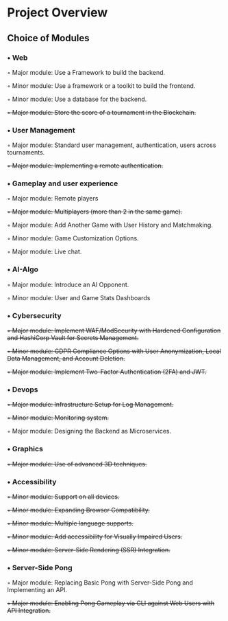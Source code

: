 # Project Overview
## Choice of Modules

### • Web
◦ Major module: Use a Framework to build the backend.

◦ Minor module: Use a framework or a toolkit to build the frontend.

◦ Minor module: Use a database for the backend.

~~◦ Major module: Store the score of a tournament in the Blockchain.~~
### • User Management

◦ Major module: Standard user management, authentication, users across tournaments.

~~◦ Major module: Implementing a remote authentication.~~

### • Gameplay and user experience

◦ Major module: Remote players

~~◦ Major module: Multiplayers (more than 2 in the same game).~~

◦ Major module: Add Another Game with User History and Matchmaking.

◦ Minor module: Game Customization Options.

◦ Major module: Live chat.

### • AI-Algo

◦ Major module: Introduce an AI Opponent.

◦ Minor module: User and Game Stats Dashboards

### • Cybersecurity

~~◦ Major module: Implement WAF/ModSecurity with Hardened Configuration and HashiCorp Vault for Secrets Management.~~

~~◦ Minor module: GDPR Compliance Options with User Anonymization, Local Data Management, and Account Deletion.~~

~~◦ Major module: Implement Two-Factor Authentication (2FA) and JWT.~~

### • Devops

~~◦ Major module: Infrastructure Setup for Log Management.~~

~~◦ Minor module: Monitoring system.~~

◦ Major module: Designing the Backend as Microservices.
### • Graphics

~~◦ Major module: Use of advanced 3D techniques.~~

### • Accessibility

~~◦ Minor module: Support on all devices.~~

~~◦ Minor module: Expanding Browser Compatibility.~~

~~◦ Minor module: Multiple language supports.~~

~~◦ Minor module: Add accessibility for Visually Impaired Users.~~

~~◦ Minor module: Server-Side Rendering (SSR) Integration.~~

### • Server-Side Pong

◦ Major module: Replacing Basic Pong with Server-Side Pong and Implementing an API.

~~◦ Major module: Enabling Pong Gameplay via CLI against Web Users with API Integration.~~
